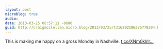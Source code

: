 ```yaml
---
layout: post
microblog: true
audio: 
date: 2013-03-25 08:57:11 -0600
guid: http://craigmcclellan.micro.blog/2013/03/25/t316202106375778304.html
---
```

This is making me happy on a gross Monday in Nashville. [t.co/XNm0klrlr...](http://t.co/XNm0klrlrM)
